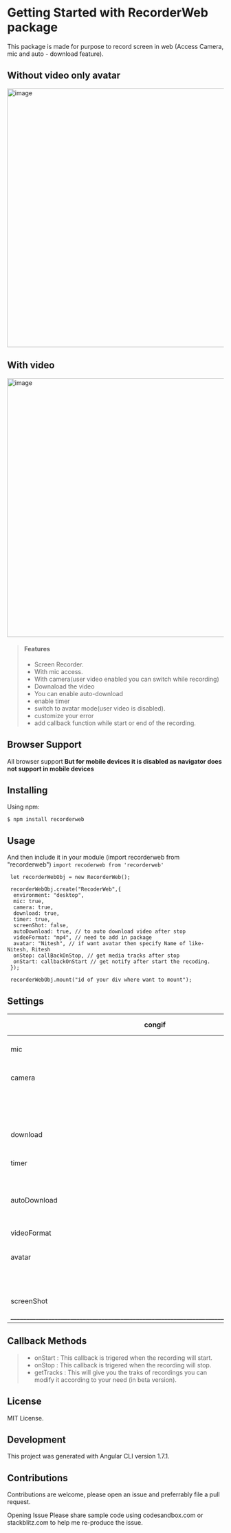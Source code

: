 # Getting Started with RecorderWeb package

This package is made for purpose to record screen in web (Access Camera, mic and auto - download feature).
## Without video only avatar
<img width="600" alt="image" src="https://user-images.githubusercontent.com/48119181/171716304-0d47fb24-8411-45ff-81b3-82d2677cfe5b.png">

## With video 

<img width="600" alt="image" src="https://user-images.githubusercontent.com/48119181/171716304-0d47fb24-8411-45ff-81b3-82d2677cfe5b.png">

> #### Features
>
> - Screen Recorder.
> - With mic access.
> - With camera(user video enabled you can switch while recording)
> - Downaload the video
> - You can enable auto-download 
> - enable timer 
> - switch to avatar mode(user video is disabled).
> - customize your error
> - add callback function while start or end of the recording.

## Browser Support

All browser support 
**But for mobile devices it is disabled as navigator does not support in mobile devices**

## Installing

Using npm:

`$ npm install recorderweb`

## Usage
And then include it in your module (import recorderweb from "recorderweb")
`import recoderweb from 'recorderweb'`

     let recorderWebObj = new RecorderWeb(); 

     recorderWebObj.create("RecoderWeb",{
      environment: "desktop",
      mic: true,
      camera: true,
      download: true,
      timer: true,
      screenShot: false,
      autoDownload: true, // to auto download video after stop
      videoFormat: "mp4", // need to add in package
      avatar: "Nitesh", // if want avatar then specify Name of like-  Nitesh, Ritesh 
      onStop: callBackOnStop, // get media tracks after stop
      onStart: callbackOnStart // get notify after start the recoding.
     });

     recorderWebObj.mount("id of your div where want to mount");

## Settings


|congif        | possible value  | type of value   |                 remarks                 |
|--------------|-----------------|-----------------|-----------------------------------------|
|  mic         |   true / fasle  |   boolean       |  to access mic keep it true (it can't   |                                                                       |              |                 |                 |  be enabled after start).               |
|  camera      |   true / fasle  |   boolean       |  to access user video keep it true.     |
|              |                 |                 |  you can switch while recording         | 
|  download    |   true / fasle  |   boolean       |  for download button keep the flag true |
|  timer       |   true / fasle  |   boolean       |  for showing timer keep the flag true   |
|  autoDownload|   true / fasle  |   boolean       |  for autodownload video after recording stop|
|  videoFormat |   mp4 (only *)  |   string        |  it must be mp4 for now                 |
|  avatar      |   name_of_user  |   srting        |  instead of video switch to avatar      |
|              |                 |                 |  (firstletter of you name)              |
|  screenShot  |   true / false  |   boolean       |  it disabled for now                    |
|____________________________________________________________________________________________|

## Callback Methods
  > -  onStart   :  This callback is trigered when the recording will start.
  > -  onStop    :  This callback is trigered when the recording will stop.
  > -  getTracks :  This will give you the traks of recordings you can modify 
                    it according to your  need (in beta version).

## License
MIT License.

## Development
This project was generated with Angular CLI version 1.7.1.

## Contributions
Contributions are welcome, please open an issue and preferrably file a pull request.

Opening Issue
Please share sample code using codesandbox.com or stackblitz.com to help me re-produce the issue.
